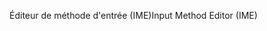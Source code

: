 <span data-ttu-id="35298-101">Éditeur de méthode d'entrée (IME)</span><span class="sxs-lookup"><span data-stu-id="35298-101">Input Method Editor (IME)</span></span>